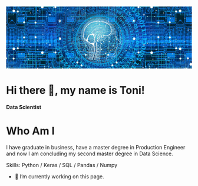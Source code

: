 ![Data Scientist](https://github.com/ToniMigliato/ToniMigliato/blob/main/cover.jpg)

# Hi there 👋, my name is Toni!
#### Data Scientist

# Who Am I
I have graduate in business, have a master degree in Production Engineer and now I am concluding my second master degree in Data Science.

Skills: Python / Keras / SQL / Pandas / Numpy 

- 🔭 I’m currently working on this page. 
